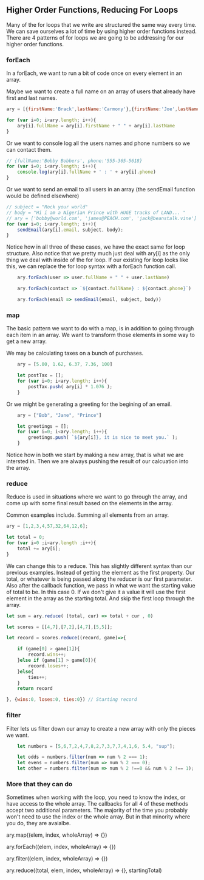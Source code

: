 ## Higher Order Functions, Reducing For Loops
Many of the for loops that we write are structured the same way every time.  We can save ourselves a lot of time by using higher order functions instead.  There are 4 patterns of for loops we are going to be addressing for our higher order functions.

### forEach 

In a forEach, we want to run a bit of code once on every element in an array.  

Maybe we want to create a full name on an array of users that already have first and last names.

```js 
ary = [{firstName:'Brack',lastName:'Carmony'},{firstName:'Joe',lastName:'Blank'},{firstName:'Ben',lastName:'Sellers'},{firstName:'Amy',lastName:'Webster'},{firstName:'Lori',lastName:'Webster'},{firstName:'David',lastName:'Ludlow'}]

for (var i=0; i<ary.length; i++){
    ary[i].fullName = ary[i].firstName + " " + ary[i].lastName
}
```

Or we want to console log all the users names and phone numbers so we can contact them.

```js 
// {fullName:'Bobby Bobbers', phone:'555-365-5618}
for (var i=0; i<ary.length; i++){
    console.log(ary[i].fullName + ' : ' + ary[i].phone)
}
```

Or we want to send an email to all users in an array (the sendEmail function would be defined elsewhere)

```js
// subject = "Rock your world"
// body = "Hi i am a Nigerian Prince with HUGE tracks of LAND... "
// ary = ['bobby@world.com', 'james@PEACH.com', 'jack@beanstalk.vine']
for (var i=0; i<ary.length; i++){
    sendEmail(ary[i].email, subject, body);
}
```

Notice how in all three of these cases, we have the exact same for loop structure.  Also notice that we pretty much just deal with ary[i] as the only thing we deal with inside of the for loop.  If our existing for loop looks like this, we can replace the for loop syntax with a forEach function call.

```js
    ary.forEach(user => user.fullName + " " + user.lastName)

    ary.forEach(contact => `${contact.fullName} : ${contact.phone}`)

    ary.forEach(email => sendEmail(email, subject, body))
```

### map

The basic pattern we want to do with a map, is in addition to going through each item in an array.  We want to transform those elements in some way to get a new array.

We may be calculating taxes on a bunch of purchases.

```js
    ary = [5.00, 1.62, 6.37, 7.36, 100]

    let postTax = [];
    for (var i=0; i<ary.length; i++){
        postTax.push( ary[i] * 1.076 );
    }
```

Or we might be generating a greeting for the begining of an email.

```js
    ary = ["Bob", "Jane", "Prince"]

    let greetings = [];
    for (var i=0; i<ary.length; i++){
        greetings.push( `${ary[i]}, it is nice to meet you.` );
    }
```

Notice how in both we start by making a new array, that is what we are intersted in.  Then we are always pushing the result of our calcuation into the array.


### reduce

Reduce is used in situations where we want to go through the array, and come up with some final result based on the elements in the array.  

Common examples include.  Summing all elements from an array.

```js
ary = [1,2,3,4,57,32,64,12,6];

let total = 0;
for (var i=0 ;i<ary.length ;i++){
    total += ary[i];
}
```

We can change this to a reduce. This has slightly different syntax than our previous examples.  Instead of getting the element as the first property.  Our total, or whatever is being passed along the reducer is our first parameter.  Also after the callback function, we pass in what we want the starting value of total to be.  In this case 0. If we don't give it a value it will use the first element in the array as the starting total.  And skip the first loop through the array.

```js
let sum = ary.reduce( (total, cur) => total + cur , 0)
```

```js
let scores = [[4,7],[7,2],[4,7],[5,5]];

let record = scores.reduce((record, game)=>{

    if (game[0] > game[1]){
        record.wins++;
    }else if (game[1] > game[0]){
        record.loses++;
    }else{
        ties++;
    }
    return record

}, {wins:0, loses:0, ties:0}) // Starting record
```

### filter

Filter lets us filter down our array to create a new array with only the pieces we want.

```js
    let numbers = [5,6,7,2,4,7,8,2,7,3,7,7,4,1,6, 5.4, "sup"];

    let odds = numbers.filter(num => num % 2 === 1);
    let evens = numbers.filter(num => num % 2 === 0);
    let other = numbers.filter(num => num % 2 !==0 && num % 2 !== 1);
```

### More that they can do

Sometimes when working with the loop, you need to know the index, or have access to the whole array.  The callbacks for all 4 of these methods accept two additional parameters. The majority of the time you probably won't need to use the index or the whole array.  But in that minority where you do, they are avaialbe.

ary.map((elem, index, wholeArray) => {})

ary.forEach((elem, index, wholeArray) => {})

ary.filter((elem, index, wholeArray) => {})

ary.reduce((total, elem, index, wholeArray) => {}, startingTotal)

